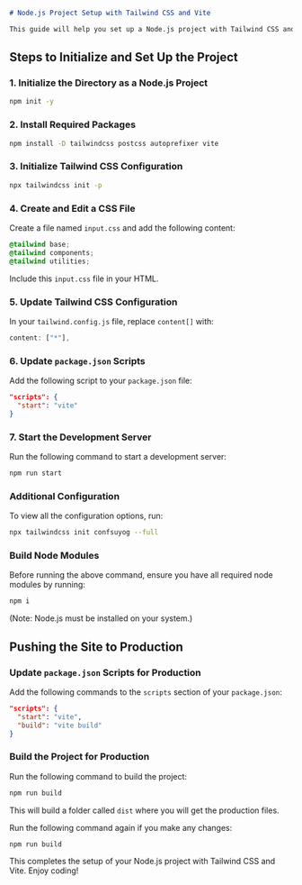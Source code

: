 
```markdown
# Node.js Project Setup with Tailwind CSS and Vite

This guide will help you set up a Node.js project with Tailwind CSS and Vite. This project is created by Suyog Coding for educational purposes.
```
## Steps to Initialize and Set Up the Project

### 1. Initialize the Directory as a Node.js Project

```sh
npm init -y
```

### 2. Install Required Packages
```sh
npm install -D tailwindcss postcss autoprefixer vite
```

### 3. Initialize Tailwind CSS Configuration
```sh
npx tailwindcss init -p
```

### 4. Create and Edit a CSS File
Create a file named `input.css` and add the following content:

```css
@tailwind base;
@tailwind components;
@tailwind utilities;
```

Include this `input.css` file in your HTML.

### 5. Update Tailwind CSS Configuration
In your `tailwind.config.js` file, replace `content[]` with:
```js
content: ["*"],
```

### 6. Update `package.json` Scripts
Add the following script to your `package.json` file:
```json
"scripts": {
  "start": "vite"
}
```

### 7. Start the Development Server
Run the following command to start a development server:
```sh
npm run start
```

### Additional Configuration
To view all the configuration options, run:
```sh
npx tailwindcss init confsuyog --full
```

### Build Node Modules
Before running the above command, ensure you have all required node modules by running:
```sh
npm i
```
(Note: Node.js must be installed on your system.)

## Pushing the Site to Production

### Update `package.json` Scripts for Production
Add the following commands to the `scripts` section of your `package.json`:
```json
"scripts": {
  "start": "vite",
  "build": "vite build"
}
```

### Build the Project for Production
Run the following command to build the project:
```sh
npm run build
```

This will build a folder called `dist` where you will get the production files.

Run the following command again if you make any changes:
```sh
npm run build
```

This completes the setup of your Node.js project with Tailwind CSS and Vite. Enjoy coding!
```